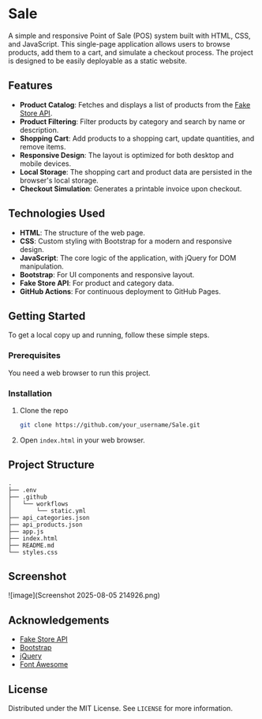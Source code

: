 # Sale

A simple and responsive Point of Sale (POS) system built with HTML, CSS, and JavaScript. This single-page application allows users to browse products, add them to a cart, and simulate a checkout process. The project is designed to be easily deployable as a static website.

## Features

- **Product Catalog**: Fetches and displays a list of products from the [Fake Store API](https://fakestoreapi.com/).
- **Product Filtering**: Filter products by category and search by name or description.
- **Shopping Cart**: Add products to a shopping cart, update quantities, and remove items.
- **Responsive Design**: The layout is optimized for both desktop and mobile devices.
- **Local Storage**: The shopping cart and product data are persisted in the browser's local storage.
- **Checkout Simulation**: Generates a printable invoice upon checkout.

## Technologies Used

- **HTML**: The structure of the web page.
- **CSS**: Custom styling with Bootstrap for a modern and responsive design.
- **JavaScript**: The core logic of the application, with jQuery for DOM manipulation.
- **Bootstrap**: For UI components and responsive layout.
- **Fake Store API**: For product and category data.
- **GitHub Actions**: For continuous deployment to GitHub Pages.

## Getting Started

To get a local copy up and running, follow these simple steps.

### Prerequisites

You need a web browser to run this project.

### Installation

1. Clone the repo
   ```sh
   git clone https://github.com/your_username/Sale.git
   ```
2. Open `index.html` in your web browser.

## Project Structure

```
.
├── .env
├── .github
│   └── workflows
│       └── static.yml
├── api_categories.json
├── api_products.json
├── app.js
├── index.html
├── README.md
└── styles.css
```

## Screenshot

![image](Screenshot 2025-08-05 214926.png)

## Acknowledgements

- [Fake Store API](https://fakestoreapi.com/)
- [Bootstrap](https://getbootstrap.com/)
- [jQuery](https://jquery.com/)
- [Font Awesome](https://fontawesome.com/)

## License

Distributed under the MIT License. See `LICENSE` for more information.